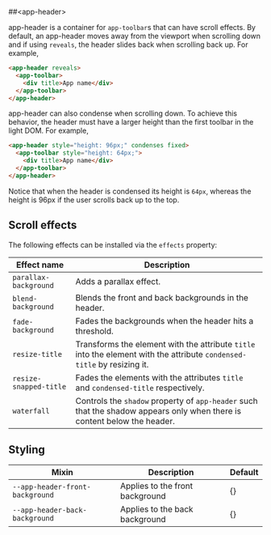##&lt;app-header&gt;

app-header is a container for `app-toolbar`s that can have scroll effects. By default,
an app-header moves away from the viewport when scrolling down and if using `reveals`, 
the header slides back when scrolling back up. For example,

```html
<app-header reveals>
  <app-toolbar>
    <div title>App name</div>
  </app-toolbar>
</app-header>
```

app-header can also condense when scrolling down. To achieve this behavior, the header
must have a larger height than the first toolbar in the light DOM. For example,

```html
<app-header style="height: 96px;" condenses fixed>
  <app-toolbar style="height: 64px;">
    <div title>App name</div>
  </app-toolbar>
</app-header>
```

Notice that when the header is condensed its height is `64px`, whereas the height is 96px 
if the user scrolls back up to the top.

## Scroll effects
The following effects can be installed via the `effects` property:

Effect name | Description
----------------|-------------
`parallax-background` | Adds a parallax effect.
`blend-background` | Blends the front and back backgrounds in the header.
`fade-background` | Fades the backgrounds when the header hits a threshold.
`resize-title` | Transforms the element with the attribute `title` into the element with the attribute `condensed-title` by resizing it.
`resize-snapped-title` | Fades the elements with the attributes `title` and `condensed-title` respectively.
`waterfall` | Controls the `shadow` property of `app-header` such that the shadow appears only when there is content below the header.

## Styling

Mixin | Description | Default
----------------|-------------|----------
`--app-header-front-background` | Applies to the front background | {}
`--app-header-back-background` | Applies to the back background | {}
